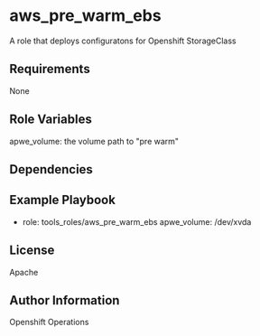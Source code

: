 aws_pre_warm_ebs
=========

A role that deploys configuratons for Openshift StorageClass

Requirements
------------

None

Role Variables
--------------

apwe_volume: the volume path to "pre warm"

Dependencies
------------


Example Playbook
----------------

- role: tools_roles/aws_pre_warm_ebs
  apwe_volume: /dev/xvda


License
-------

Apache

Author Information
------------------

Openshift Operations
